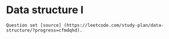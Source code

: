 
# Data structure I

    Question set [source] (https://leetcode.com/study-plan/data-structure/?progress=cfmdqhd).
